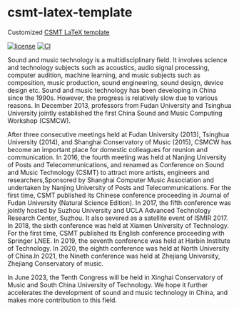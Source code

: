 # csmt-latex-template
Customized [CSMT LaTeX template](https://csmcw-csmt.cn/file.html)

[![license](https://img.shields.io/github/license/george-chou/paper-latex-template.svg)](https://github.com/george-chou/paper-latex-template/blob/master/LICENSE)
[![CI](https://github.com/george-chou/paper-latex-template/actions/workflows/blank.yml/badge.svg)](https://github.com/george-chou/paper-latex-template/actions/workflows/blank.yml)

Sound and music technology is a multidisciplinary field. It involves science and technology subjects such as acoustics, audio signal processing, computer audition, machine learning, and music subjects such as composition, music production, sound engineering, sound design, device design etc. Sound and music technology has been developing in China since the 1990s. However, the progress is relatively slow due to various reasons. In December 2013, professors from Fudan University and Tsinghua University jointly established the first China Sound and Music Computing Workshop (CSMCW).

After three consecutive meetings held at Fudan University (2013), Tsinghua University (2014), and Shanghai Conservatory of Music (2015), CSMCW has become an important place for domestic colleagues for reunion and communication. In 2016, the fourth meeting was held at Nanjing University of Posts and Telecommunications, and renamed as Conference on Sound and Music Technology (CSMT) to attract more artists, engineers and researchers,Sponsored by Shanghai Computer Music Association and undertaken by Nanjing University of Posts and Telecommunications. For the first time, CSMT published its Chinese conference proceeding in Journal of Fudan University (Natural Science Edition). In 2017, the fifth conference was jointly hosted by Suzhou University and UCLA Advanced Technology Research Center, Suzhou. It also severed as a satellite event of ISMIR 2017. In 2018, the sixth conference was held at Xiamen University of Technology. For the first time, CSMT published its English conference proceeding with Springer LNEE. In 2019, the seventh conference was held at Harbin Institute of Technology. In 2020, the eighth conference was held at North University of China.In 2021, the Nineth conference was held at Zhejiang University, Zhejiang Conservatory of music. 

In June 2023, the Tenth Congress will be held in Xinghai Conservatory of Music and South China University of Technology. We hope it further accelerates the development of sound and music technology in China, and makes more contribution to this field.